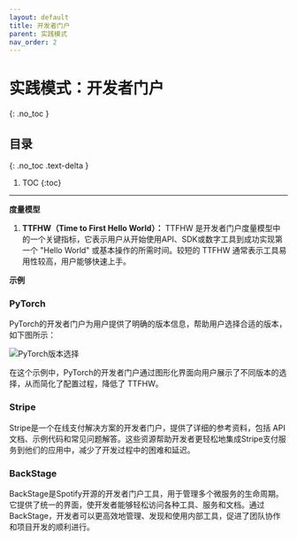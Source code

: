 ```yaml
---
layout: default
title: 开发者门户
parent: 实践模式
nav_order: 2
---
```


# 实践模式：开发者门户

{: .no_toc }

## 目录

{: .no_toc .text-delta }

1. TOC
   {:toc}

---
**度量模型**

1. **TTFHW（Time to First Hello World）：** TTFHW
   是开发者门户度量模型中的一个关键指标，它表示用户从开始使用API、SDK或数字工具到成功实现第一个 "Hello World"
   或基本操作的所需时间。较短的 TTFHW 通常表示工具易用性较高，用户能够快速上手。

**示例**

### PyTorch

PyTorch的开发者门户为用户提供了明确的版本信息，帮助用户选择合适的版本，如下图所示：

![PyTorch版本选择](https://pytorch.org/assets/images/amd_rocm_blog.png)

在这个示例中，PyTorch的开发者门户通过图形化界面向用户展示了不同版本的选择，从而简化了配置过程，降低了 TTFHW。

### Stripe

Stripe是一个在线支付解决方案的开发者门户，提供了详细的参考资料，包括 API
文档、示例代码和常见问题解答。这些资源帮助开发者更轻松地集成Stripe支付服务到他们的应用中，减少了开发过程中的困难和延迟。

### BackStage

BackStage是Spotify开源的开发者门户工具，用于管理多个微服务的生命周期。它提供了统一的界面，使开发者能够轻松访问各种工具、服务和文档。通过
BackStage，开发者可以更高效地管理、发现和使用内部工具，促进了团队协作和项目开发的顺利进行。
